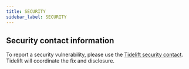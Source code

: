 ```yaml
---
title: SECURITY
sidebar_label: SECURITY
---
```

## Security contact information

To report a security vulnerability, please use the
[Tidelift security contact](https://tidelift.com/security).
Tidelift will coordinate the fix and disclosure.

